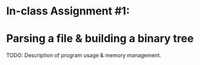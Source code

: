 # In-class Assignment #1: 
# Parsing a file & building a binary tree
TODO: Description of program usage & memory management.
